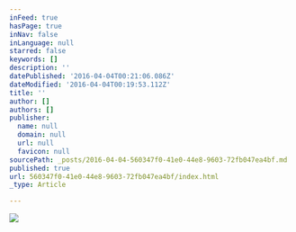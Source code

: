 ```yaml
---
inFeed: true
hasPage: true
inNav: false
inLanguage: null
starred: false
keywords: []
description: ''
datePublished: '2016-04-04T00:21:06.086Z'
dateModified: '2016-04-04T00:19:53.112Z'
title: ''
author: []
authors: []
publisher:
  name: null
  domain: null
  url: null
  favicon: null
sourcePath: _posts/2016-04-04-560347f0-41e0-44e8-9603-72fb047ea4bf.md
published: true
url: 560347f0-41e0-44e8-9603-72fb047ea4bf/index.html
_type: Article

---
```

![](https://the-grid-user-content.s3-us-west-2.amazonaws.com/57e7a1fd-5fa5-4392-819e-9f4f9907d8cb.jpg)